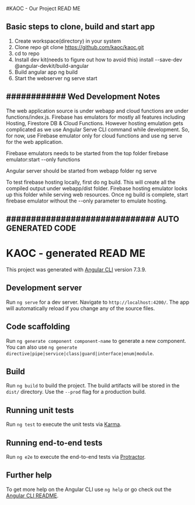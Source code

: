 #KAOC - Our Project READ ME

## Basic steps to clone, build and start app
1. Create workspace(directory) in your system
2. Clone repo
git clone https://github.com/kaoc/kaoc.git
3. cd to repo
4. Install dev kit(needs to figure out how to avoid this) 
install --save-dev @angular-devkit/build-angular
5. Build angular app 
ng build
6. Start the webserver
ng serve start


## ############ Wed Development Notes ######################
The web application source is under webapp and cloud functions are under functions/index.js.
Firebase has emulators for mostly all features including Hosting, Firestore DB & Cloud Functions. However hosting emulation gets complicated as we use Angular Serve CLI command while
development. So, for now, use Firebase emulator only for cloud functions and use ng serve for the web application. 

Firebase emulators needs to be started from the top folder
firebase emulator:start --only functions

Angular server should be started from webapp folder
ng serve 

To test firebase hosting locally, first do ng build. This will create all the compiled output under
webapp/dist folder. Firebase hosting emulator looks up this folder while serving web resources. 
Once ng build is complete, start firebase emulator without the --only parameter to emulate hosting.
 

##

## ############################## AUTO GENERATED CODE ###########################################

# KAOC - generated READ ME

This project was generated with [Angular CLI](https://github.com/angular/angular-cli) version 7.3.9.

## Development server

Run `ng serve` for a dev server. Navigate to `http://localhost:4200/`. The app will automatically reload if you change any of the source files.

## Code scaffolding

Run `ng generate component component-name` to generate a new component. You can also use `ng generate directive|pipe|service|class|guard|interface|enum|module`.

## Build

Run `ng build` to build the project. The build artifacts will be stored in the `dist/` directory. Use the `--prod` flag for a production build.

## Running unit tests

Run `ng test` to execute the unit tests via [Karma](https://karma-runner.github.io).

## Running end-to-end tests

Run `ng e2e` to execute the end-to-end tests via [Protractor](http://www.protractortest.org/).

## Further help

To get more help on the Angular CLI use `ng help` or go check out the [Angular CLI README](https://github.com/angular/angular-cli/blob/master/README.md).
